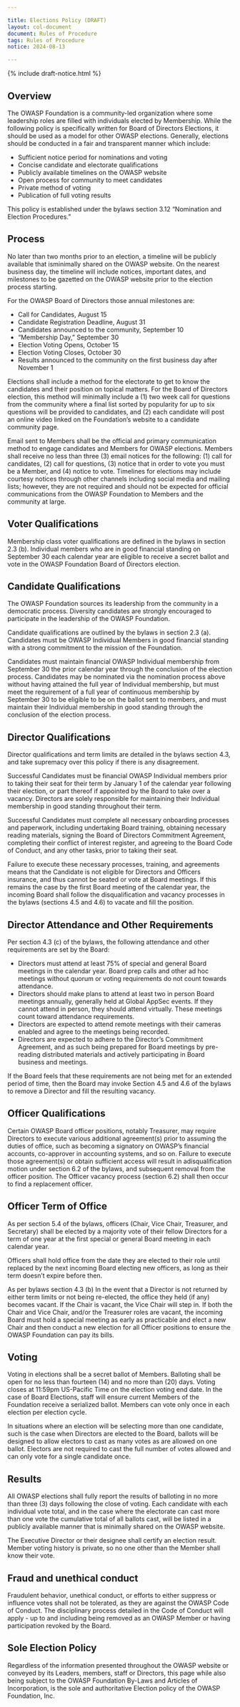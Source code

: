 ```yaml
---

title: Elections Policy (DRAFT)
layout: col-document
document: Rules of Procedure
tags: Rules of Procedure
notice: 2024-08-13

---
```

{% include draft-notice.html %}

## Overview

The OWASP Foundation is a community-led organization where some leadership roles are filled with individuals elected by Membership. While the following policy is specifically written for Board of Directors Elections, it should be used as a model for other OWASP elections. Generally, elections should be conducted in a fair and transparent manner which include:

- Sufficient notice period for nominations and voting
- Concise candidate and electorate qualifications
- Publicly available timelines on the OWASP website
- Open process for community to meet candidates
- Private method of voting
- Publication of full voting results

This policy is established under the bylaws section 3.12 “Nomination and Election Procedures.”

## Process

No later than two months prior to an election, a timeline will be publicly available that isminimally shared on the OWASP website. On the nearest business day, the timeline will include notices, important dates, and milestones to be gazetted on the OWASP website prior to the election process starting. 

For the OWASP Board of Directors those annual milestones are:

- Call for Candidates, August 15
- Candidate Registration Deadline, August 31
- Candidates announced to the community, September 10
- “Membership Day,” September 30
- Election Voting Opens, October 15
- Election Voting Closes, October 30
- Results announced to the community on the first business day after November 1

Elections shall include a method for the electorate to get to know the candidates and their position on topical matters. For the Board of Directors election, this method will minimally include a (1) two week call for questions from the community where a final list sorted by popularity for up to six questions will be provided to candidates, and (2) each candidate will post an online video linked on the Foundation’s website to a candidate community page.

Email sent to Members shall be the official and primary communication method to engage candidates and Members for OWASP elections. Members shall receive no less than three (3) email notices for the following: (1) call for candidates, (2) call for questions, (3) notice that in order to vote you must be a Member, and (4) notice to vote. Timelines for elections may include courtesy notices through other channels including social media and mailing lists; however, they are not required and should not be expected for official communications from the OWASP Foundation to Members and the community at large.

## Voter Qualifications

Membership class voter qualifications are defined in the bylaws in section 2.3 (b). Individual members who are in good financial standing on September 30 each calendar year are eligible to receive a secret ballot and vote in the OWASP Foundation Board of Directors election.

## Candidate Qualifications

The OWASP Foundation sources its leadership from the community in a democratic process. Diversity candidates are strongly encouraged to participate in the leadership of the OWASP Foundation.

Candidate qualifications are outlined by the bylaws in section 2.3 (a). Candidates must be OWASP Individual Members in good financial standing with a strong commitment to the mission of the Foundation. 

Candidates must maintain financial OWASP Individual membership from September 30 the prior calendar year through the conclusion of the election process. Candidates may be nominated via the nomination process above without having attained the full year of Individual membership, but must meet the requirement of a full year of continuous membership by September 30 to be eligible to be on the ballot sent to members, and must maintain their Individual membership in good standing through the conclusion of the election process. 

## Director Qualifications

Director qualifications and term limits are detailed in the bylaws section 4.3, and take supremacy over this policy if there is any disagreement. 

Successful Candidates must be financial OWASP Individual members prior to taking their seat for their term by January 1 of the calendar year following their election, or part thereof if appointed by the Board to take over a vacancy. Directors are solely responsible for maintaining their Individual membership in good standing throughout their term. 

Successful Candidates must complete all necessary onboarding processes and paperwork, including undertaking Board training, obtaining necessary reading materials, signing the Board of Directors Commitment Agreement, completing their conflict of interest register, and agreeing to the Board Code of Conduct, and any other tasks, prior to taking their seat. 

Failure to execute these necessary processes, training, and agreements means that the Candidate is not eligible for Directors and Officers insurance, and thus cannot be seated or vote at Board meetings. If this remains the case by the first Board meeting of the calendar year, the incoming Board shall follow the disqualification and vacancy processes in the bylaws (sections 4.5 and 4.6) to vacate and fill the position.

## Director Attendance and Other Requirements

Per section 4.3 (c) of the bylaws, the following attendance and other requirements are set by the Board: 

- Directors must attend at least 75% of special and general Board meetings in the calendar year. Board prep calls and other ad hoc meetings without quorum or voting requirements do not count towards attendance.
- Directors should make plans to attend at least two in person Board meetings annually, generally held at Global AppSec events. If they cannot attend in person, they should attend virtually. These meetings count toward attendance requirements. 
- Directors are expected to attend remote meetings with their cameras enabled and agree to the meetings being recorded.
- Directors are expected to adhere to the Director’s Commitment Agreement, and as such being prepared for Board meetings by pre-reading distributed materials and actively participating in Board business and meetings.

If the Board feels that these requirements are not being met for an extended period of time, then the Board may invoke Section 4.5 and 4.6 of the bylaws to remove a Director and fill the resulting vacancy. 

## Officer Qualifications

Certain OWASP Board officer positions, notably Treasurer, may require Directors to execute various additional agreement(s) prior to assuming the duties of office, such as becoming a signatory on OWASP’s financial accounts, co-approver in accounting systems, and so on. Failure to execute those agreement(s) or obtain sufficient access will result in adisqualification motion under section 6.2 of the bylaws, and subsequent removal from the officer position. The Officer vacancy process (section 6.2) shall then occur to find a replacement officer.

## Officer Term of Office

As per section 5.4 of the bylaws, officers (Chair, Vice Chair, Treasurer, and Secretary) shall be elected by a majority vote of their fellow Directors for a term of one year at the first special or general Board meeting in each calendar year.

Officers shall hold office from the date they are elected to their role until replaced by the next incoming Board electing new officers, as long as their term doesn’t expire before then.

As per bylaws section 4.3 (b) In the event that a Director is not returned by either term limits or not being re-elected, the office they held (if any) becomes vacant. If the Chair is vacant, the Vice Chair will step in. If both the Chair and Vice Chair, and/or the Treasurer roles are vacant, the incoming Board must hold a special meeting as early as practicable and elect a new Chair and then conduct a new election for all Officer positions to ensure the OWASP Foundation can pay its bills.

## Voting

Voting in elections shall be a secret ballot of Members. Balloting shall be open for no less than fourteen (14) and no more than (20) days. Voting closes at 11:59pm US-Pacific Time on the election voting end date. In the case of Board Elections, staff will ensure current Members of the Foundation receive a serialized ballot. Members can vote only once in each election per election cycle. 

In situations where an election will be selecting more than one candidate, such is the case when Directors are elected to the Board, ballots will be designed to allow electors to cast as many votes as are allowed on one ballot. Electors are not required to cast the full number of votes allowed and can only vote for a single candidate once.

## Results

All OWASP elections shall fully report the results of balloting in no more than three (3) days following the close of voting. Each candidate with each individual vote total, and in the case where the electorate can cast more than one vote the cumulative total of all ballots cast, will be listed in a publicly available manner that is minimally shared on the OWASP website.

The Executive Director or their designee shall certify an election result. Member voting history is private, so no one other than the Member shall know their vote.

## Fraud and unethical conduct

Fraudulent behavior, unethical conduct, or efforts to either suppress or influence votes shall not be tolerated, as they are against the OWASP Code of Conduct. The disciplinary process detailed in the Code of Conduct will apply - up to and including being removed as an OWASP Member or having participation revoked by the Board.

## Sole Election Policy

Regardless of the information presented throughout the OWASP website or conveyed by its Leaders, members, staff or Directors, this page while also being subject to the OWASP Foundation By-Laws and Articles of Incorporation, is the sole and authoritative Election policy of the OWASP Foundation, Inc.
